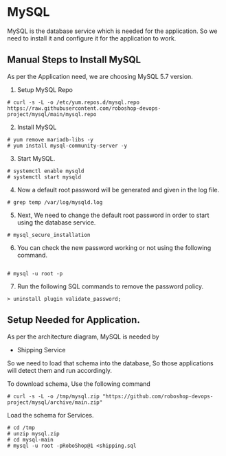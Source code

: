 # MySQL

MySQL is the database service which is needed for the application. So we need to install it and configure it for the application to work.

## Manual Steps to Install MySQL

As per the Application need, we are choosing MySQL 5.7 version.

1. Setup MySQL Repo

```
# curl -s -L -o /etc/yum.repos.d/mysql.repo https://raw.githubusercontent.com/roboshop-devops-project/mysql/main/mysql.repo

```

2. Install MySQL

```
# yum remove mariadb-libs -y 
# yum install mysql-community-server -y 

```

3. Start MySQL.

```
# systemctl enable mysqld 
# systemctl start mysqld

```

4. Now a default root password will be generated and given in the log file.

```
# grep temp /var/log/mysqld.log

```

5. Next, We need to change the default root password in order to start using the database service.


```
# mysql_secure_installation

```
6. You can check the new password working or not using the following command.

```

# mysql -u root -p

```

7. Run the following SQL commands to remove the password policy.

```
> uninstall plugin validate_password;
```



## Setup Needed for Application.

As per the architecture diagram, MySQL is needed by

- Shipping Service



So we need to load that schema into the database, So those applications will detect them and run accordingly.

To download schema, Use the following command

```
# curl -s -L -o /tmp/mysql.zip "https://github.com/roboshop-devops-project/mysql/archive/main.zip"
```

Load the schema for Services.

```
# cd /tmp
# unzip mysql.zip
# cd mysql-main
# mysql -u root -pRoboShop@1 <shipping.sql
```


